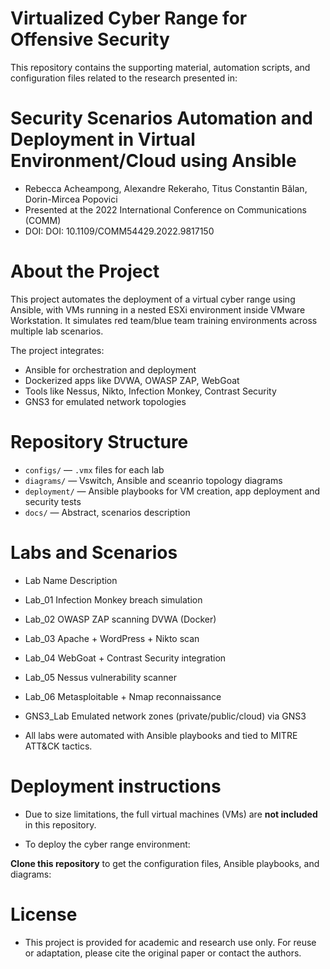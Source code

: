 # Virtualized Cyber Range for Offensive Security

This repository contains the supporting material, automation scripts, and configuration files related to the research presented in:

# Security Scenarios Automation and Deployment in Virtual Environment/Cloud using Ansible
- Rebecca Acheampong, Alexandre Rekeraho, Titus Constantin Bălan, Dorin-Mircea Popovici
- Presented at the 2022 International Conference on Communications (COMM)
- DOI: DOI: 10.1109/COMM54429.2022.9817150

# About the Project
This project automates the deployment of a virtual cyber range using Ansible, with VMs running in a nested ESXi environment inside VMware Workstation. 
It simulates red team/blue team training environments across multiple lab scenarios.

The project integrates:
- Ansible for orchestration and deployment
- Dockerized apps like DVWA, OWASP ZAP, WebGoat
- Tools like Nessus, Nikto, Infection Monkey, Contrast Security
- GNS3 for emulated network topologies

# Repository Structure
- `configs/` — `.vmx` files for each lab
- `diagrams/` — Vswitch, Ansible and sceanrio topology diagrams
- `deployment/` — Ansible playbooks for VM creation, app deployment and security tests
- `docs/` — Abstract, scenarios description

# Labs and Scenarios
- Lab Name 				Description

+ Lab_01				Infection Monkey breach simulation

+ Lab_02				OWASP ZAP scanning DVWA (Docker)

+ Lab_03				Apache + WordPress + Nikto scan

+ Lab_04				WebGoat + Contrast Security integration

+ Lab_05				Nessus vulnerability scanner

+ Lab_06				Metasploitable + Nmap reconnaissance

+ GNS3_Lab				Emulated network zones (private/public/cloud) via GNS3

- All labs were automated with Ansible playbooks and tied to MITRE ATT&CK tactics.



# Deployment instructions
- Due to size limitations, the full virtual machines (VMs) are **not included** in this repository.

- To deploy the cyber range environment:

 **Clone this repository** to get the configuration files, Ansible playbooks, and diagrams:



# License
- This project is provided for academic and research use only. For reuse or adaptation, please cite the original paper or contact the authors.
